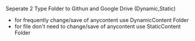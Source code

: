 Seperate 2 Type Folder to Githun and Google Drive (Dynamic,Static)
* for frequently change/save of anycontent use DynamicContent Folder
* for file don't need to change/save of anycontent use StaticContent Folder
 
